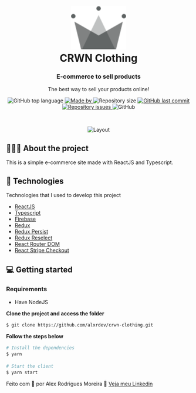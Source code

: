 <h1 align="center">
	<img alt="CRWN Clothing" src="https://raw.githubusercontent.com/alxrdev/crwn-clothing/master/src/assets/crown.svg" width="150px"><br>
	CRWN Clothing
</h1>

<h3 align="center">
  E-commerce to sell products
</h3>

<p align="center">The best way to sell your products online!</p>

<p align="center">
  <img alt="GitHub top language" src="https://img.shields.io/github/languages/top/alxrdev/crwn-clothing?color=%23f58635">

  <a href="https://www.linkedin.com/in/alxrdev/" target="_blank" rel="noopener noreferrer">
    <img alt="Made by" src="https://img.shields.io/badge/made%20by-alex%20rodrigues%20moreira-%23f58635">
  </a>

  <img alt="Repository size" src="https://img.shields.io/github/repo-size/alxrdev/crwn-clothing?color=%23f58635">

  <a href="https://github.com/alxrdev/hcco/commits/master">
    <img alt="GitHub last commit" src="https://img.shields.io/github/last-commit/alxrdev/crwn-clothing?color=%23f58635">
  </a>

  <a href="https://github.com/alxrdev/hcco/issues">
    <img alt="Repository issues" src="https://img.shields.io/github/issues/alxrdev/crwn-clothing?color=%23f58635">
  </a>

  <img alt="GitHub" src="https://img.shields.io/github/license/alxrdev/crwn-clothing?color=%23f58635">
</p>
</br>

<p align="center">
  <img alt="Layout" src="https://i.imgur.com/JDkStev.gif">
</p>

## 💇🏻‍♂️ About the project

This is a simple e-commerce site made with ReactJS and Typescript.

## 🚀 Technologies

Technologies that I used to develop this project

- [ReactJS](https://reactjs.org/)
- [Typescript](https://www.typescriptlang.org/)
- [Firebase](https://firebase.google.com/)
- [Redux](https://redux.js.org/)
- [Redux Persist](https://github.com/rt2zz/redux-persist)
- [Redux Reselect](https://github.com/reduxjs/reselect)
- [React Router DOM](https://reacttraining.com/react-router/)
- [React Stripe Checkout](https://github.com/azmenak/react-stripe-checkout)

## 💻 Getting started

### Requirements

- Have NodeJS

**Clone the project and access the folder**

```bash
$ git clone https://github.com/alxrdev/crwn-clothing.git
```

**Follow the steps below**
```bash
# Install the dependencies
$ yarn

# Start the client
$ yarn start
```

Feito com 💜 por Alex Rodrigues Moreira 👋 [Veja meu Linkedin](https://www.linkedin.com/in/alxrdev/)
